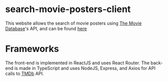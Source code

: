 # search-movie-posters-client

This website allows the search of movie posters using [The Movie Database](https://www.themoviedb.org/)'s API, and can be found [here](https://wondrous-moonbeam-14b2a1.netlify.app/)

# Frameworks
The front-end is implemented in ReactJS and uses React Router. The back-end is made in TypeScript and uses NodeJS, Express, and Axios for API calls to [TMDb](https://www.themoviedb.org/) API.

